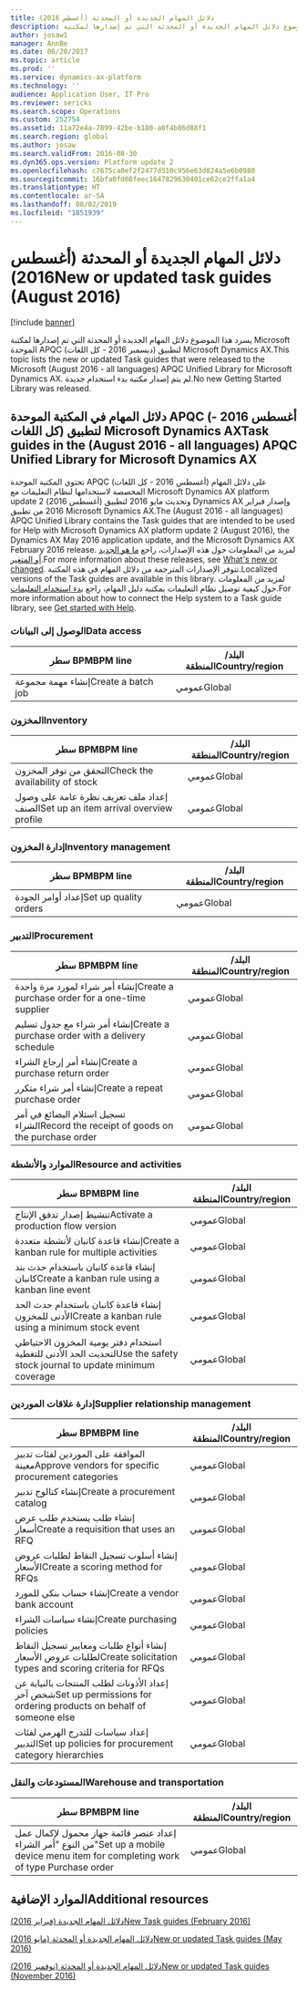 ```yaml
---
title: دلائل المهام الجديدة أو المحدثة (أغسطس 2016)
description: يسرد هذا الموضوع دلائل المهام الجديدة أو المحدثة التي تم إصدارها لمكتبة Microsoft الموحدة APQC (ديسمبر 2016 - كل اللغات) لتطبيق Microsoft Dynamics AX. لم يتم إصدار مكتبة بدء استخدام جديدة.
author: josaw1
manager: AnnBe
ms.date: 06/20/2017
ms.topic: article
ms.prod: ''
ms.service: dynamics-ax-platform
ms.technology: ''
audience: Application User, IT Pro
ms.reviewer: sericks
ms.search.scope: Operations
ms.custom: 252754
ms.assetid: 11a72e4a-7899-42be-b180-a0f4b86d88f1
ms.search.region: global
ms.author: josaw
ms.search.validFrom: 2016-08-30
ms.dyn365.ops.version: Platform update 2
ms.openlocfilehash: c7675ca0ef2f2477d510c956e63d824a5e6b0980
ms.sourcegitcommit: 16bfa0fd08feec1647829630401ce62ce2ffa1a4
ms.translationtype: HT
ms.contentlocale: ar-SA
ms.lasthandoff: 08/02/2019
ms.locfileid: "1851939"
---
```

# <a name="new-or-updated-task-guides-august-2016"></a><span data-ttu-id="f6445-104">دلائل المهام الجديدة أو المحدثة (أغسطس 2016)</span><span class="sxs-lookup"><span data-stu-id="f6445-104">New or updated task guides (August 2016)</span></span>

[!include [banner](../includes/banner.md)]

<span data-ttu-id="f6445-105">يسرد هذا الموضوع دلائل المهام الجديدة أو المحدثة التي تم إصدارها لمكتبة Microsoft الموحدة APQC (ديسمبر 2016 - كل اللغات) لتطبيق Microsoft Dynamics AX.</span><span class="sxs-lookup"><span data-stu-id="f6445-105">This topic lists the new or updated Task guides that were released to the Microsoft (August 2016 - all languages) APQC Unified Library for Microsoft Dynamics AX.</span></span> <span data-ttu-id="f6445-106">لم يتم إصدار مكتبة بدء استخدام جديدة.</span><span class="sxs-lookup"><span data-stu-id="f6445-106">No new Getting Started Library was released.</span></span>

## <a name="task-guides-in-the-august-2016---all-languages-apqc-unified-library-for-microsoft-dynamics-ax"></a><span data-ttu-id="f6445-107">دلائل المهام في المكتبة الموحدة APQC (أغسطس 2016 - كل اللغات) لتطبيق Microsoft Dynamics AX</span><span class="sxs-lookup"><span data-stu-id="f6445-107">Task guides in the (August 2016 - all languages) APQC Unified Library for Microsoft Dynamics AX</span></span>

<span data-ttu-id="f6445-108">تحتوي المكتبة الموحدة APQC (أغسطس 2016 - كل اللغات) على دلائل المهام المخصصة لاستخدامها لنظام التعليمات مع Microsoft Dynamics AX platform update 2 (أغسطس 2016) وتحديث مايو 2016 لتطبيق Dynamics AX وإصدار فبراير 2016 من تطبيق Microsoft Dynamics AX.</span><span class="sxs-lookup"><span data-stu-id="f6445-108">The (August 2016 - all languages) APQC Unified Library contains the Task guides that are intended to be used for Help with Microsoft Dynamics AX platform update 2 (August 2016), the Dynamics AX May 2016 application update, and the Microsoft Dynamics AX February 2016 release.</span></span> <span data-ttu-id="f6445-109">لمزيد من المعلومات حول هذه الإصدارات، راجع [ما هو الجديد أو المتغير](whats-new-changed.md).</span><span class="sxs-lookup"><span data-stu-id="f6445-109">For more information about these releases, see [What's new or changed](whats-new-changed.md).</span></span> <span data-ttu-id="f6445-110">تتوفر الإصدارات المترجمة من دلائل المهام في هذه المكتبة.</span><span class="sxs-lookup"><span data-stu-id="f6445-110">Localized versions of the Task guides are available in this library.</span></span> <span data-ttu-id="f6445-111">لمزيد من المعلومات حول كيفية توصيل نظام التعليمات بمكتبة دليل المهام، راجع [بدء استخدام التعليمات](help-overview.md).</span><span class="sxs-lookup"><span data-stu-id="f6445-111">For more information about how to connect the Help system to a Task guide library, see [Get started with Help](help-overview.md).</span></span>

### <a name="data-access"></a><span data-ttu-id="f6445-112">الوصول إلى البيانات</span><span class="sxs-lookup"><span data-stu-id="f6445-112">Data access</span></span>

| <span data-ttu-id="f6445-113">سطر BPM</span><span class="sxs-lookup"><span data-stu-id="f6445-113">BPM line</span></span>           | <span data-ttu-id="f6445-114">البلد/المنطقة</span><span class="sxs-lookup"><span data-stu-id="f6445-114">Country/region</span></span> |
|--------------------|----------------|
| <span data-ttu-id="f6445-115">إنشاء مهمة مجموعة</span><span class="sxs-lookup"><span data-stu-id="f6445-115">Create a batch job</span></span> | <span data-ttu-id="f6445-116">عمومي</span><span class="sxs-lookup"><span data-stu-id="f6445-116">Global</span></span>         |

### <a name="inventory"></a><span data-ttu-id="f6445-117">المخزون</span><span class="sxs-lookup"><span data-stu-id="f6445-117">Inventory</span></span>

| <span data-ttu-id="f6445-118">سطر BPM</span><span class="sxs-lookup"><span data-stu-id="f6445-118">BPM line</span></span>                                | <span data-ttu-id="f6445-119">البلد/المنطقة</span><span class="sxs-lookup"><span data-stu-id="f6445-119">Country/region</span></span> |
|-----------------------------------------|----------------|
| <span data-ttu-id="f6445-120">التحقق من توفر المخزون</span><span class="sxs-lookup"><span data-stu-id="f6445-120">Check the availability of stock</span></span>         | <span data-ttu-id="f6445-121">عمومي</span><span class="sxs-lookup"><span data-stu-id="f6445-121">Global</span></span>         |
| <span data-ttu-id="f6445-122">إعداد ملف تعريف نظرة عامة على وصول الصنف</span><span class="sxs-lookup"><span data-stu-id="f6445-122">Set up an item arrival overview profile</span></span> | <span data-ttu-id="f6445-123">عمومي</span><span class="sxs-lookup"><span data-stu-id="f6445-123">Global</span></span>         |

### <a name="inventory-management"></a><span data-ttu-id="f6445-124">إدارة المخزون</span><span class="sxs-lookup"><span data-stu-id="f6445-124">Inventory management</span></span>

| <span data-ttu-id="f6445-125">سطر BPM</span><span class="sxs-lookup"><span data-stu-id="f6445-125">BPM line</span></span>              | <span data-ttu-id="f6445-126">البلد/المنطقة</span><span class="sxs-lookup"><span data-stu-id="f6445-126">Country/region</span></span> |
|-----------------------|----------------|
| <span data-ttu-id="f6445-127">إعداد أوامر الجودة</span><span class="sxs-lookup"><span data-stu-id="f6445-127">Set up quality orders</span></span> | <span data-ttu-id="f6445-128">عمومي</span><span class="sxs-lookup"><span data-stu-id="f6445-128">Global</span></span>         |

### <a name="procurement"></a><span data-ttu-id="f6445-129">التدبير</span><span class="sxs-lookup"><span data-stu-id="f6445-129">Procurement</span></span>

| <span data-ttu-id="f6445-130">سطر BPM</span><span class="sxs-lookup"><span data-stu-id="f6445-130">BPM line</span></span>                                          | <span data-ttu-id="f6445-131">البلد/المنطقة</span><span class="sxs-lookup"><span data-stu-id="f6445-131">Country/region</span></span> |
|---------------------------------------------------|----------------|
| <span data-ttu-id="f6445-132">إنشاء أمر شراء لمورد مرة واحدة</span><span class="sxs-lookup"><span data-stu-id="f6445-132">Create a purchase order for a one-time supplier</span></span>   | <span data-ttu-id="f6445-133">عمومي</span><span class="sxs-lookup"><span data-stu-id="f6445-133">Global</span></span>         |
| <span data-ttu-id="f6445-134">إنشاء أمر شراء مع جدول تسليم</span><span class="sxs-lookup"><span data-stu-id="f6445-134">Create a purchase order with a delivery schedule</span></span>  | <span data-ttu-id="f6445-135">عمومي</span><span class="sxs-lookup"><span data-stu-id="f6445-135">Global</span></span>         |
| <span data-ttu-id="f6445-136">إنشاء أمر إرجاع الشراء</span><span class="sxs-lookup"><span data-stu-id="f6445-136">Create a purchase return order</span></span>                    | <span data-ttu-id="f6445-137">عمومي</span><span class="sxs-lookup"><span data-stu-id="f6445-137">Global</span></span>         |
| <span data-ttu-id="f6445-138">إنشاء أمر شراء متكرر</span><span class="sxs-lookup"><span data-stu-id="f6445-138">Create a repeat purchase order</span></span>                    | <span data-ttu-id="f6445-139">عمومي</span><span class="sxs-lookup"><span data-stu-id="f6445-139">Global</span></span>         |
| <span data-ttu-id="f6445-140">تسجيل استلام البضائع في أمر الشراء</span><span class="sxs-lookup"><span data-stu-id="f6445-140">Record the receipt of goods on the purchase order</span></span> | <span data-ttu-id="f6445-141">عمومي</span><span class="sxs-lookup"><span data-stu-id="f6445-141">Global</span></span>         |

### <a name="resource-and-activities"></a><span data-ttu-id="f6445-142">الموارد والأنشطة</span><span class="sxs-lookup"><span data-stu-id="f6445-142">Resource and activities</span></span>

| <span data-ttu-id="f6445-143">سطر BPM</span><span class="sxs-lookup"><span data-stu-id="f6445-143">BPM line</span></span>                                                | <span data-ttu-id="f6445-144">البلد/المنطقة</span><span class="sxs-lookup"><span data-stu-id="f6445-144">Country/region</span></span> |
|---------------------------------------------------------|----------------|
| <span data-ttu-id="f6445-145">تنشيط إصدار تدفق الإنتاج</span><span class="sxs-lookup"><span data-stu-id="f6445-145">Activate a production flow version</span></span>                      | <span data-ttu-id="f6445-146">عمومي</span><span class="sxs-lookup"><span data-stu-id="f6445-146">Global</span></span>         |
| <span data-ttu-id="f6445-147">إنشاء قاعدة كانبان لأنشطة متعددة</span><span class="sxs-lookup"><span data-stu-id="f6445-147">Create a kanban rule for multiple activities</span></span>            | <span data-ttu-id="f6445-148">عمومي</span><span class="sxs-lookup"><span data-stu-id="f6445-148">Global</span></span>         |
| <span data-ttu-id="f6445-149">إنشاء قاعدة كانبان باستخدام حدث بند كانبان</span><span class="sxs-lookup"><span data-stu-id="f6445-149">Create a kanban rule using a kanban line event</span></span>          | <span data-ttu-id="f6445-150">عمومي</span><span class="sxs-lookup"><span data-stu-id="f6445-150">Global</span></span>         |
| <span data-ttu-id="f6445-151">إنشاء قاعدة كانبان باستخدام حدث الحد الأدنى للمخزون</span><span class="sxs-lookup"><span data-stu-id="f6445-151">Create a kanban rule using a minimum stock event</span></span>        | <span data-ttu-id="f6445-152">عمومي</span><span class="sxs-lookup"><span data-stu-id="f6445-152">Global</span></span>         |
| <span data-ttu-id="f6445-153">استخدام دفتر يومية المخزون الاحتياطي لتحديث الحد الأدنى للتغطية</span><span class="sxs-lookup"><span data-stu-id="f6445-153">Use the safety stock journal to update minimum coverage</span></span> | <span data-ttu-id="f6445-154">عمومي</span><span class="sxs-lookup"><span data-stu-id="f6445-154">Global</span></span>         |

### <a name="supplier-relationship-management"></a><span data-ttu-id="f6445-155">إدارة علاقات الموردين</span><span class="sxs-lookup"><span data-stu-id="f6445-155">Supplier relationship management</span></span>

| <span data-ttu-id="f6445-156">سطر BPM</span><span class="sxs-lookup"><span data-stu-id="f6445-156">BPM line</span></span>                                                           | <span data-ttu-id="f6445-157">البلد/المنطقة</span><span class="sxs-lookup"><span data-stu-id="f6445-157">Country/region</span></span> |
|--------------------------------------------------------------------|----------------|
| <span data-ttu-id="f6445-158">الموافقة على الموردين لفئات تدبير معينة</span><span class="sxs-lookup"><span data-stu-id="f6445-158">Approve vendors for specific procurement categories</span></span>                | <span data-ttu-id="f6445-159">عمومي</span><span class="sxs-lookup"><span data-stu-id="f6445-159">Global</span></span>         |
| <span data-ttu-id="f6445-160">إنشاء كتالوج تدبير</span><span class="sxs-lookup"><span data-stu-id="f6445-160">Create a procurement catalog</span></span>                                       | <span data-ttu-id="f6445-161">عمومي</span><span class="sxs-lookup"><span data-stu-id="f6445-161">Global</span></span>         |
| <span data-ttu-id="f6445-162">إنشاء طلب يستخدم طلب عرض أسعار</span><span class="sxs-lookup"><span data-stu-id="f6445-162">Create a requisition that uses an RFQ</span></span>                              | <span data-ttu-id="f6445-163">عمومي</span><span class="sxs-lookup"><span data-stu-id="f6445-163">Global</span></span>         |
| <span data-ttu-id="f6445-164">إنشاء أسلوب تسجيل النقاط لطلبات عروض الأسعار</span><span class="sxs-lookup"><span data-stu-id="f6445-164">Create a scoring method for RFQs</span></span>                                   | <span data-ttu-id="f6445-165">عمومي</span><span class="sxs-lookup"><span data-stu-id="f6445-165">Global</span></span>         |
| <span data-ttu-id="f6445-166">إنشاء حساب بنكي للمورد</span><span class="sxs-lookup"><span data-stu-id="f6445-166">Create a vendor bank account</span></span>                                       | <span data-ttu-id="f6445-167">عمومي</span><span class="sxs-lookup"><span data-stu-id="f6445-167">Global</span></span>         |
| <span data-ttu-id="f6445-168">إنشاء سياسات الشراء</span><span class="sxs-lookup"><span data-stu-id="f6445-168">Create purchasing policies</span></span>                                         | <span data-ttu-id="f6445-169">عمومي</span><span class="sxs-lookup"><span data-stu-id="f6445-169">Global</span></span>         |
| <span data-ttu-id="f6445-170">إنشاء أنواع طلبات ومعايير تسجيل النقاط‬ لطلبات عروض الأسعار</span><span class="sxs-lookup"><span data-stu-id="f6445-170">Create solicitation types and scoring criteria for RFQs</span></span>            | <span data-ttu-id="f6445-171">عمومي</span><span class="sxs-lookup"><span data-stu-id="f6445-171">Global</span></span>         |
| <span data-ttu-id="f6445-172">إعداد الأذونات لطلب المنتجات بالنيابة عن شخص آخر</span><span class="sxs-lookup"><span data-stu-id="f6445-172">Set up permissions for ordering products on behalf of someone else</span></span> | <span data-ttu-id="f6445-173">عمومي</span><span class="sxs-lookup"><span data-stu-id="f6445-173">Global</span></span>         |
| <span data-ttu-id="f6445-174">إعداد سياسات للتدرج الهرمي لفئات التدبير</span><span class="sxs-lookup"><span data-stu-id="f6445-174">Set up policies for procurement category hierarchies</span></span>               | <span data-ttu-id="f6445-175">عمومي</span><span class="sxs-lookup"><span data-stu-id="f6445-175">Global</span></span>         |

### <a name="warehouse-and-transportation"></a><span data-ttu-id="f6445-176">المستودعات والنقل</span><span class="sxs-lookup"><span data-stu-id="f6445-176">Warehouse and transportation</span></span>

| <span data-ttu-id="f6445-177">سطر BPM</span><span class="sxs-lookup"><span data-stu-id="f6445-177">BPM line</span></span>                                                                    | <span data-ttu-id="f6445-178">البلد/المنطقة</span><span class="sxs-lookup"><span data-stu-id="f6445-178">Country/region</span></span> |
|-----------------------------------------------------------------------------|----------------|
| <span data-ttu-id="f6445-179">إعداد عنصر قائمة جهاز محمول لإكمال عمل من النوع "أمر الشراء"</span><span class="sxs-lookup"><span data-stu-id="f6445-179">Set up a mobile device menu item for completing work of type Purchase order</span></span> | <span data-ttu-id="f6445-180">عمومي</span><span class="sxs-lookup"><span data-stu-id="f6445-180">Global</span></span>         |

## <a name="additional-resources"></a><span data-ttu-id="f6445-181">الموارد الإضافية</span><span class="sxs-lookup"><span data-stu-id="f6445-181">Additional resources</span></span>

[<span data-ttu-id="f6445-182">دلائل المهام الجديدة (فبراير 2016)</span><span class="sxs-lookup"><span data-stu-id="f6445-182">New Task guides (February 2016)</span></span>](new-task-guides-available-february-2016.md)

[<span data-ttu-id="f6445-183">دلائل المهام الجديدة أو المحدثة (مايو 2016)</span><span class="sxs-lookup"><span data-stu-id="f6445-183">New or updated Task guides (May 2016)</span></span>](new-updated-task-guides-available-may-2016.md)

[<span data-ttu-id="f6445-184">دلائل المهام الجديدة أو المحدثة (نوفمبر 2016)</span><span class="sxs-lookup"><span data-stu-id="f6445-184">New or updated Task guides (November 2016)</span></span>](new-task-guides-november-2016.md)
